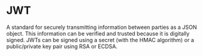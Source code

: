 # JWT

A standard for securely transmitting information between parties as a JSON object. This information can be verified and trusted because it is digitally signed.
JWTs can be signed using a secret (with the HMAC algorithm) or a public/private key pair using RSA or ECDSA.

